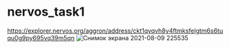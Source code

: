 # nervos_task1
https://explorer.nervos.org/aggron/address/ckt1qyqvh8y4ftmksfelgtm6s6tuqu0g9py695vq39m5qn
![Снимок экрана 2021-08-09 225535](https://user-images.githubusercontent.com/37688796/128766259-c306d08a-3f24-4a9a-bf61-ecb8900eb2eb.png)
